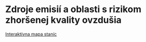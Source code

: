 # Zdroje emisií a oblasti s rizikom zhoršenej kvality ovzdušia


[Interaktívna mapa staníc](stations.html)
